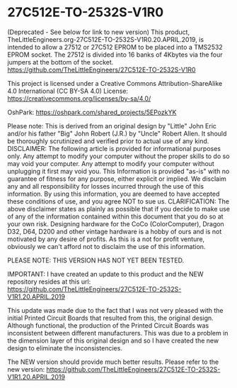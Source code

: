 # 27C512E-TO-2532S-V1R0
(Deprecated - See below for link to new version)
This product, TheLittleEngineers.org-27C512E-TO-2532S-V1R0.20.APRIL.2019, is intended to allow a 27512 or 27C512 EPROM to be placed into a TMS2532 EPROM socket. The 27512 is divided into 16 banks of 4Kbytes via the four jumpers at the bottom of the socket. https://github.com/TheLittleEngineers/27C512E-TO-2532S-V1R0

This project is licensed under a Creative Commons Attribution-ShareAlike 4.0 International (CC BY-SA 4.0) License: https://creativecommons.org/licenses/by-sa/4.0/

OshPark: https://oshpark.com/shared_projects/5EPozkYK

Please note: This is derived from an original design by "Little" John Eric and/or his father "Big" John Robert (J.R.) by "Uncle" Robert Allen. It should be thoroughly scrutinized and verified prior to actual use of any kind. DISCLAIMER: The following article is provided for informational purposes only. Any attempt to modify your computer without the proper skills to do so may void your computer. Any attempt to modify your computer without unplugging it first may void you. This Information is provided "as-is" with no guarantee of fitness for any purpose, either explicit or implied. We disclaim any and all responsibility for losses incurred through the use of this information. By using this information, you are deemed to have accepted these conditions of use, and you agree NOT to sue us. CLARIFICATION: The above disclaimer states as plainly as possible that if you decide to make use of any of the information contained within this document that you do so at your own risk. Designing hardware for the CoCo (ColorComputer), Dragon D32, D64, D200 and other vintage hardware is a hobby of ours and is not motivated by any desire of profits. As this is a not for profit venture, obviously we can't afford not to disclaim the use of this information.

 PLEASE NOTE: THIS VERSION HAS NOT YET BEEN TESTED. 

IMPORTANT: I have created an update to this product and the NEW repository resides at this url:
https://github.com/TheLittleEngineers/27C512E-TO-2532S-V1R1.20.APRIL.2019

This update was made due to the fact that I was not very pleased with the initial Printed Circuit Boards that resulted from this, the original design. Although functional, the production of the Printed Circuit Boards was inconsistent between different manufacturers. This was due to a problem in the dimension layer of this original design and so I have created the new design to eliminate the inconsistencies.

The NEW version should provide much better results. Please refer to the new version: https://github.com/TheLittleEngineers/27C512E-TO-2532S-V1R1.20.APRIL.2019


